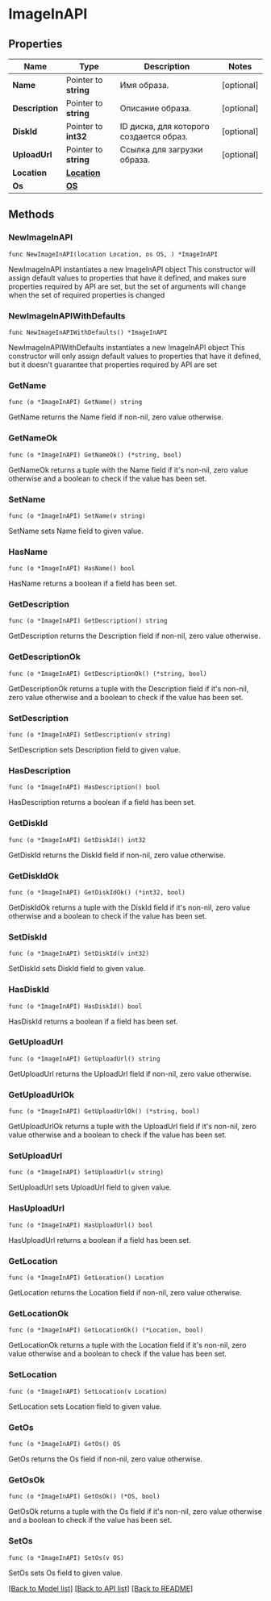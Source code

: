 # ImageInAPI

## Properties

Name | Type | Description | Notes
------------ | ------------- | ------------- | -------------
**Name** | Pointer to **string** | Имя образа. | [optional] 
**Description** | Pointer to **string** | Описание образа. | [optional] 
**DiskId** | Pointer to **int32** | ID диска, для которого создается образ. | [optional] 
**UploadUrl** | Pointer to **string** | Ссылка для загрузки образа. | [optional] 
**Location** | [**Location**](Location.md) |  | 
**Os** | [**OS**](OS.md) |  | 

## Methods

### NewImageInAPI

`func NewImageInAPI(location Location, os OS, ) *ImageInAPI`

NewImageInAPI instantiates a new ImageInAPI object
This constructor will assign default values to properties that have it defined,
and makes sure properties required by API are set, but the set of arguments
will change when the set of required properties is changed

### NewImageInAPIWithDefaults

`func NewImageInAPIWithDefaults() *ImageInAPI`

NewImageInAPIWithDefaults instantiates a new ImageInAPI object
This constructor will only assign default values to properties that have it defined,
but it doesn't guarantee that properties required by API are set

### GetName

`func (o *ImageInAPI) GetName() string`

GetName returns the Name field if non-nil, zero value otherwise.

### GetNameOk

`func (o *ImageInAPI) GetNameOk() (*string, bool)`

GetNameOk returns a tuple with the Name field if it's non-nil, zero value otherwise
and a boolean to check if the value has been set.

### SetName

`func (o *ImageInAPI) SetName(v string)`

SetName sets Name field to given value.

### HasName

`func (o *ImageInAPI) HasName() bool`

HasName returns a boolean if a field has been set.

### GetDescription

`func (o *ImageInAPI) GetDescription() string`

GetDescription returns the Description field if non-nil, zero value otherwise.

### GetDescriptionOk

`func (o *ImageInAPI) GetDescriptionOk() (*string, bool)`

GetDescriptionOk returns a tuple with the Description field if it's non-nil, zero value otherwise
and a boolean to check if the value has been set.

### SetDescription

`func (o *ImageInAPI) SetDescription(v string)`

SetDescription sets Description field to given value.

### HasDescription

`func (o *ImageInAPI) HasDescription() bool`

HasDescription returns a boolean if a field has been set.

### GetDiskId

`func (o *ImageInAPI) GetDiskId() int32`

GetDiskId returns the DiskId field if non-nil, zero value otherwise.

### GetDiskIdOk

`func (o *ImageInAPI) GetDiskIdOk() (*int32, bool)`

GetDiskIdOk returns a tuple with the DiskId field if it's non-nil, zero value otherwise
and a boolean to check if the value has been set.

### SetDiskId

`func (o *ImageInAPI) SetDiskId(v int32)`

SetDiskId sets DiskId field to given value.

### HasDiskId

`func (o *ImageInAPI) HasDiskId() bool`

HasDiskId returns a boolean if a field has been set.

### GetUploadUrl

`func (o *ImageInAPI) GetUploadUrl() string`

GetUploadUrl returns the UploadUrl field if non-nil, zero value otherwise.

### GetUploadUrlOk

`func (o *ImageInAPI) GetUploadUrlOk() (*string, bool)`

GetUploadUrlOk returns a tuple with the UploadUrl field if it's non-nil, zero value otherwise
and a boolean to check if the value has been set.

### SetUploadUrl

`func (o *ImageInAPI) SetUploadUrl(v string)`

SetUploadUrl sets UploadUrl field to given value.

### HasUploadUrl

`func (o *ImageInAPI) HasUploadUrl() bool`

HasUploadUrl returns a boolean if a field has been set.

### GetLocation

`func (o *ImageInAPI) GetLocation() Location`

GetLocation returns the Location field if non-nil, zero value otherwise.

### GetLocationOk

`func (o *ImageInAPI) GetLocationOk() (*Location, bool)`

GetLocationOk returns a tuple with the Location field if it's non-nil, zero value otherwise
and a boolean to check if the value has been set.

### SetLocation

`func (o *ImageInAPI) SetLocation(v Location)`

SetLocation sets Location field to given value.


### GetOs

`func (o *ImageInAPI) GetOs() OS`

GetOs returns the Os field if non-nil, zero value otherwise.

### GetOsOk

`func (o *ImageInAPI) GetOsOk() (*OS, bool)`

GetOsOk returns a tuple with the Os field if it's non-nil, zero value otherwise
and a boolean to check if the value has been set.

### SetOs

`func (o *ImageInAPI) SetOs(v OS)`

SetOs sets Os field to given value.



[[Back to Model list]](../README.md#documentation-for-models) [[Back to API list]](../README.md#documentation-for-api-endpoints) [[Back to README]](../README.md)



